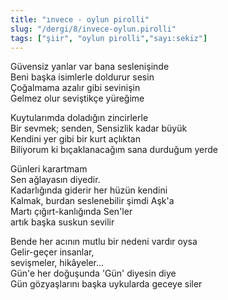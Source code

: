 ```yaml
---
title: "ınvece - oylun pirolli"
slug: "/dergi/8/invece-oylun.pirolli"
tags: ["şiir", "oylun pirolli","sayı:sekiz"]
---
```


Güvensiz yanlar var bana seslenişinde\
Beni başka isimlerle doldurur sesin\
Çoğalmama azalır gibi sevinişin\
Gelmez olur seviştikçe yüreğime

Kuytularımda doladığın zincirlerle\
Bir sevmek; senden, Sensizlik kadar büyük\
Kendini yer gibi bir kurt açlıktan\
Biliyorum ki bıçaklanacağım sana durduğum yerde

Günleri karartmam\
Sen ağlayasın diyedir.\
Kadarlığında giderir her hüzün kendini\
Kalmak, burdan seslenebilir şimdi Aşk'a\
Martı çığırt-kanlığında Sen'ler\
artık başka suskun sevilir

Bende her acının mutlu bir nedeni vardır oysa\
Gelir-geçer insanlar,\
sevişmeler, hikâyeler...\
Gün'e her doğuşunda 'Gün' diyesin diye\
Gün gözyaşlarını başka uykularda geceye siler
